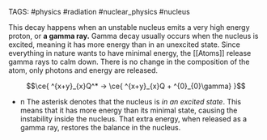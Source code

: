 TAGS:  #physics #radiation #nuclear_physics #nucleus 

This decay happens when an unstable nucleus emits a very high energy proton, or **a gamma ray.** Gamma decay usually occurs when the nucleus is excited, meaning it has more energy than in an unexcited state. Since everything in nature wants to have minimal energy, the [[Atoms]] release gamma rays to calm down. There is no change in the composition of the atom, only photons and energy are released. 

$$\ce{ ^{x+y}_{x}Q^* -> \ce{ ^{x+y}_{x}Q + ^{0}_{0}\gamma} }$$

- n The asterisk denotes that the nucleus is *in an excited state*. This means that it has more energy than its minimal state, causing the instability inside the nucleus. That extra energy, when released as a gamma ray, restores the balance in the nucleus.

